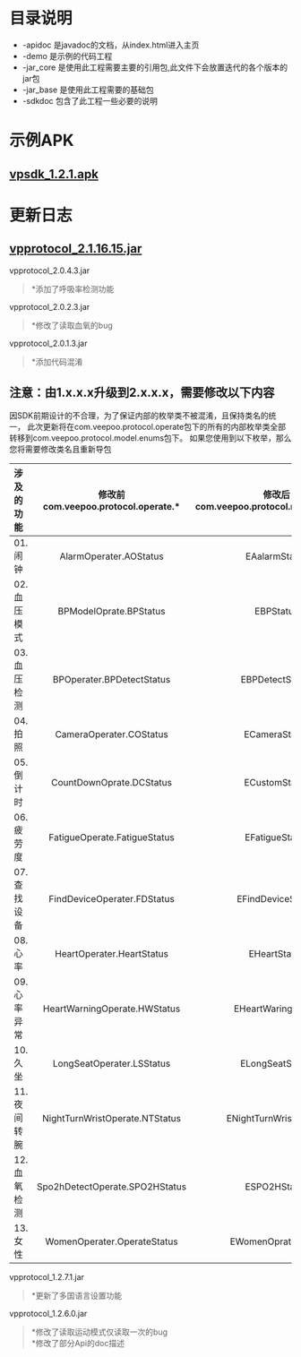 ﻿# 目录说明  

  * -apidoc      是javadoc的文档，从index.html进入主页  
  * -demo        是示例的代码工程  
  * -jar_core    是使用此工程需要主要的引用包,此文件下会放置迭代的各个版本的jar包  
  * -jar_base    是使用此工程需要的基础包    
  * -sdkdoc      包含了此工程一些必要的说明  
# 示例APK  

## [vpsdk_1.2.1.apk](https://github.com/HBandSDK/Android_Ble_SDK/blob/master/android_sdk_source/Demo/vpsdk_1.2.1.apk)  

# 更新日志
## [vpprotocol_2.1.16.15.jar](https://github.com/HBandSDK/Android_Ble_SDK/blob/master/android_sdk_source/jar_core) 

vpprotocol_2.0.4.3.jar
>*添加了呼吸率检测功能

vpprotocol_2.0.2.3.jar
>*修改了读取血氧的bug

vpprotocol_2.0.1.3.jar
>*添加代码混淆

## 注意：由1.x.x.x升级到2.x.x.x，需要修改以下内容


因SDK前期设计的不合理，为了保证内部的枚举类不被混淆，且保持类名的统一，
此次更新将在com.veepoo.protocol.operate包下的所有的内部枚举类全部转移到com.veepoo.protocol.model.enums包下。
如果您使用到以下枚举，那么您将需要修改类名且重新导包


| 涉及的功能| 修改前<br>com.veepoo.protocol.operate.*| 修改后<br>com.veepoo.protocol.model.enums.* |
| :------| :------:  | :------: |
| 01.闹钟 | AlarmOperater.AOStatus | EAalarmStatus |
| 02.血压模式 | BPModelOprate.BPStatus | EBPStatus |
| 03.血压检测 | BPOperater.BPDetectStatus| EBPDetectStatus |
| 04.拍照 | CameraOperater.COStatus | ECameraStatus |
| 05.倒计时 | CountDownOprate.DCStatus | ECustomStatus |
| 06.疲劳度 | FatigueOperate.FatigueStatus | EFatigueStatus |
| 07.查找设备 | FindDeviceOperater.FDStatus | EFindDeviceStatus |
| 08.心率 | HeartOperater.HeartStatus| EHeartStatus |
| 09.心率异常 | HeartWarningOperate.HWStatus | EHeartWaringStatus |
| 10.久坐 | LongSeatOperater.LSStatus| ELongSeatStatus |
| 11.夜间转腕 | NightTurnWristOperate.NTStatus | ENightTurnWristeStatus |
| 12.血氧检测 | Spo2hDetectOperate.SPO2HStatus | ESPO2HStatus |
| 13.女性 | WomenOperater.OperateStatus  | EWomenOprateStatus |

vpprotocol_1.2.7.1.jar
>*更新了多国语言设置功能  


vpprotocol_1.2.6.0.jar
>*修改了读取运动模式仅读取一次的bug  
>*修改了部分Api的doc描述  
